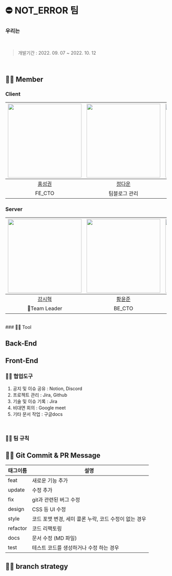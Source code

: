 # ⛔️ NOT_ERROR 팀

### 우리는

<br>

> 개발기간 : 2022. 09. 07 ~ 2022. 10. 12
<br>

## 🫶🏻 Member
### Client
|[<img src="https://avatars.githubusercontent.com/u/61141988?v=4" width="230px;" alt=""/>](https://github.com/Hong-sk) |[<img src="https://avatars.githubusercontent.com/u/94218285?v=4" width="230px">](https://github.com/git-daun)|[<img src="https://avatars.githubusercontent.com/u/94212747?v=4" width="230px" >](https://github.com/NR0617)|
|:---:|:---:|:---:|
|[홍성권](https://github.com/Hong-sk) |[정다운](https://github.com/git-daun) |[오나래](https://github.com/NR0617)|
|FE_CTO|팀블로그 관리|기록 및 AWS 담당|

### Server
|[<img src="https://avatars.githubusercontent.com/u/79829085?v=4" width="230px;" alt=""/>](https://github.com/Si-Hyeak-KANG) |[<img src="https://avatars.githubusercontent.com/u/98000922?v=4" width="230px" >](https://github.com/Juniverse)|[<img src="https://avatars.githubusercontent.com/u/95335294?v=4" width="230px">](https://github.com/hongmj37)|[<img src="https://avatars.githubusercontent.com/u/98211110?v=4" width="230px" >](https://github.com/HYUNSUK331)|
|:---:|:---:|:---:|:---:|
|[강시혁](https://github.com/Si-Hyeak-KANG) |[황윤준](https://github.com/YunJuniverse)|[홍민정](https://github.com/hongmj37) |[이현석](https://github.com/HYUNSUK331)|
|🌟Team Leader|BE_CTO|기록 및 GitHub 관리|AWS 담당|

<br>
### 💪🏻 Tool

## Back-End

## Front-End

### 🤝🏻 협업도구

1. 공지 및 이슈 공유 : Notion, Discord
2. 프로젝트 관리 : Jira, Github
3. 기술 및 이슈 기록 : Jira
4. 비대면 회의 : Google meet
5. 기타 문서 작업 : 구글docs

<br>

### 👍🏻 팀 규칙


## 🤙🏻 Git Commit & PR Message

| 태그이름 | 설명                                                  |
| -------- | ----------------------------------------------------- |
| feat     | 새로운 기능 추가                                      |
| update     | 수정 추가                                      |
| fix      | git과 관련된 버그 수정                                             |
| design   | CSS 등 UI 수정                                 |
| style    | 코드 포맷 변경, 세미 콜론 누락, 코드 수정이 없는 경우 |
| refactor | 코드 리팩토링                                         |
| docs     | 문서 수정 (MD 파일)                                   |
| test     | 테스트 코드를 생성하거나 수정 하는 경우               |

## 👊🏻 branch strategy
